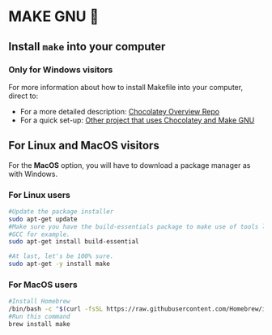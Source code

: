 # MAKE GNU :penguin:

## Install `make` into your computer

### Only for Windows visitors

For more information about how to install Makefile into your computer, direct to:

- For a more detailed description: [Chocolatey Overview Repo](https://github.com/miguelestradam36/chocolatey-for-windows)
- For a quick set-up: [Other project that uses Chocolatey and Make GNU](https://github.com/miguelestradam36/python-skillset-01)

## For Linux and MacOS visitors

For the **MacOS** option, you will have to download a package manager as with Windows.

### For Linux users

```bash
#Update the package installer
sudo apt-get update
#Make sure you have the build-essentials package to make use of tools like:
#GCC for example.
sudo apt-get install build-essential

#At last, let's be 100% sure.
sudo apt-get -y install make
```

### For MacOS users

```bash
#Install Homebrew
/bin/bash -c "$(curl -fsSL https://raw.githubusercontent.com/Homebrew/install/master/install.sh)"
#Run this command
brew install make
```